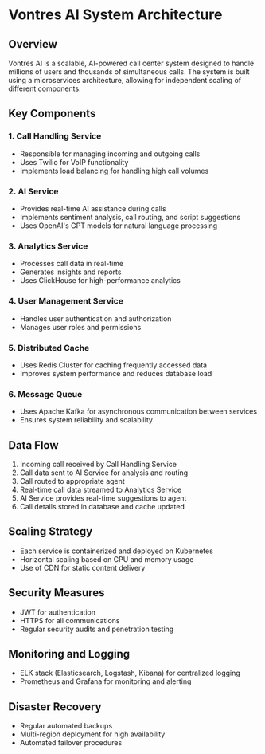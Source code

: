 # Vontres AI System Architecture

## Overview
Vontres AI is a scalable, AI-powered call center system designed to handle millions of users and thousands of simultaneous calls. The system is built using a microservices architecture, allowing for independent scaling of different components.

## Key Components

### 1. Call Handling Service
- Responsible for managing incoming and outgoing calls
- Uses Twilio for VoIP functionality
- Implements load balancing for handling high call volumes

### 2. AI Service
- Provides real-time AI assistance during calls
- Implements sentiment analysis, call routing, and script suggestions
- Uses OpenAI's GPT models for natural language processing

### 3. Analytics Service
- Processes call data in real-time
- Generates insights and reports
- Uses ClickHouse for high-performance analytics

### 4. User Management Service
- Handles user authentication and authorization
- Manages user roles and permissions

### 5. Distributed Cache
- Uses Redis Cluster for caching frequently accessed data
- Improves system performance and reduces database load

### 6. Message Queue
- Uses Apache Kafka for asynchronous communication between services
- Ensures system reliability and scalability

## Data Flow
1. Incoming call received by Call Handling Service
2. Call data sent to AI Service for analysis and routing
3. Call routed to appropriate agent
4. Real-time call data streamed to Analytics Service
5. AI Service provides real-time suggestions to agent
6. Call details stored in database and cache updated

## Scaling Strategy
- Each service is containerized and deployed on Kubernetes
- Horizontal scaling based on CPU and memory usage
- Use of CDN for static content delivery

## Security Measures
- JWT for authentication
- HTTPS for all communications
- Regular security audits and penetration testing

## Monitoring and Logging
- ELK stack (Elasticsearch, Logstash, Kibana) for centralized logging
- Prometheus and Grafana for monitoring and alerting

## Disaster Recovery
- Regular automated backups
- Multi-region deployment for high availability
- Automated failover procedures